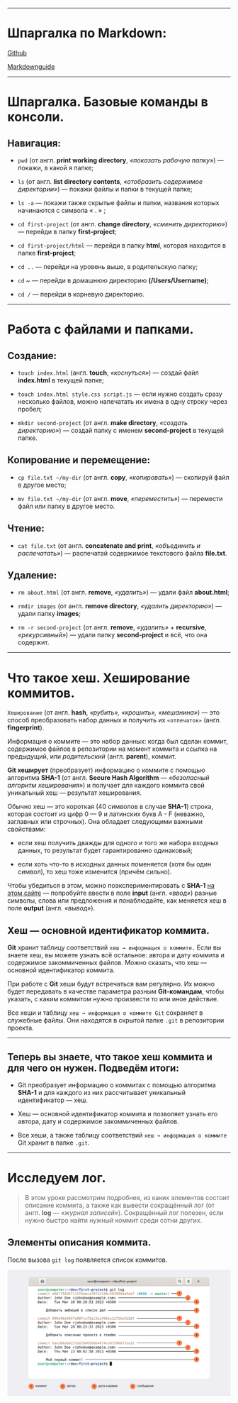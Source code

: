

----

# Шпаргалка по Markdown:

[Github](https://gist.github.com/fomvasss/8dd8cd7f88c67a4e3727f9d39224a84c)

[Markdownguide](https://www.markdownguide.org/cheat-sheet/)


-----

# Шпаргалка. Базовые команды в консоли.


## Навигация:

- `pwd`     (от англ. **print working directory**, _«показать рабочую папку»_)     — покажи, в какой я папке;

- `ls`    (от англ. **list directory contents**, *«отобразить содержимое директории»*)      — покажи файлы и папки в текущей папке;

- `ls -a`         — покажи также скрытые файлы и папки, названия которых начинаются с символа « . » ;

- `cd first-project`     (от англ. **change directory**, *«сменить директорию»*)     — перейди в папку **first-project**;

- `cd first-project/html`         — перейди в папку **html**, которая находится в папке **first-project**;

- `cd ..`         — перейди на уровень выше, в родительскую папку;

- `cd` ~         — перейди в домашнюю директорию **(/Users/Username)**;

- `cd /`         — перейди в корневую директорию.


----

# Работа с файлами и папками.


## Создание:

- `touch index.html`     (англ. **touch**, *«коснуться»*)     — создай файл **index.html** в текущей папке;

- `touch index.html style.css script.js`         — если нужно создать сразу несколько файлов, можно напечатать их имена в одну строку через пробел;

- `mkdir second-project`    (от англ. **make directory**, *«создать директорию»*)      — создай папку с именем **second-project** в текущей папке.


## Копирование и перемещение:

- `cp file.txt ~/my-dir`     (от англ. **copy**, *«копировать»*)     — скопируй файл в другое место;

- `mv file.txt ~/my-dir`    (от англ. **move**, *«переместить»*)     — перемести файл или папку в другое место.


## Чтение:

- `cat file.txt`     (от англ. **concatenate and print**, *«объединить и распечатать»*)     — распечатай содержимое текстового файла **file.txt**.


## Удаление:

- `rm about.html`     (от англ. **remove**, *«удалить»*)     — удали файл **about.html**;

- `rmdir images`     (от англ. **remove directory**, *«удалить директорию»*)     — удали папку **images**;

- `rm -r second-project`     (от англ. **remove**, _«удалить»_ + **recursive**, _«рекурсивный»_)     — удали папку **second-project** и всё, что она содержит.


----


# Что такое хеш. Хеширование коммитов.

`Хеширование` (от англ. **hash**, *«рубить», «крошить», «мешанина»*) — это способ преобразовать набор данных и получить их `«отпечаток»` (англ. **fingerprint**).

Информация о коммите — это набор данных: когда был сделан коммит, содержимое файлов в репозитории на момент коммита и ссылка на предыдущий, или *родительский* (англ. **parent**), коммит.

**Git хеширует** (преобразует) информацию о коммите с помощью алгоритма **SHA-1** (от англ. **Secure Hash Algorithm** — *«безопасный алгоритм хеширования»*) и получает для каждого коммита свой уникальный хеш — результат хеширования.

Обычно хеш — это короткая (40 символов в случае **SHA-1**) строка, которая состоит из цифр 0 — 9 и латинских букв A - F (неважно, заглавных или строчных). Она обладает следующими важными свойствами:

- если хеш получить дважды для одного и того же набора входных данных, то результат будет гарантированно одинаковый;

- если хоть что-то в исходных данных поменяется (хотя бы один символ), то хеш тоже изменится (причём сильно).

Чтобы убедиться в этом, можно поэкспериментировать с **SHA-1**  [на этом сайте](https://emn178.github.io/online-tools/sha1.html) — попробуйте ввести в поле **input** (англ. *«ввод»*) разные символы, слова или предложения и понаблюдайте, как меняется хеш в поле **output** (англ. *«вывод»*).


## Хеш — основной идентификатор коммита.

**Git** хранит таблицу соответствий `хеш → информация о коммите.` Если вы знаете хеш, вы можете узнать всё остальное: автора и дату коммита и содержимое закоммиченных файлов. Можно сказать, что хеш — основной идентификатор коммита.

При работе с **Git** хеши будут встречаться вам регулярно. Их можно будет передавать в качестве параметра разным **Git-командам**, чтобы указать, с каким коммитом нужно произвести то или иное действие.

Все хеши и таблицу `хеш → информация о коммите Git` сохраняет в служебные файлы. Они находятся в скрытой папке `.git` в репозитории проекта.

-----

## Теперь вы знаете, что такое хеш коммита и для чего он нужен. Подведём итоги:

- Git преобразует информацию о коммитах с помощью алгоритма **SHA-1** и для каждого из них рассчитывает уникальный идентификатор — хеш.

- Хеш — основной идентификатор коммита и позволяет узнать его автора, дату и содержимое закоммиченных файлов.

- Все хеши, а также таблицу соответствий `хеш → информация о коммите` Git хранит в папке `.git`.

----

# Исследуем лог.

> В этом уроке рассмотрим подробнее, из каких элементов состоит описание коммита, а также как вывести сокращённый лог (от англ. **log** — *«журнал записей»*). Сокращённый лог полезен, если нужно быстро найти нужный коммит среди сотни других.

## Элементы описания коммита.

После вызова `git log` появляется список коммитов.

![git log](/images/git-log.png)
